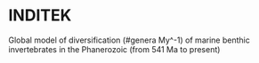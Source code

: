 # INDITEK
Global model of diversification (#genera My^-1) of marine benthic invertebrates in the Phanerozoic (from 541 Ma to present)
